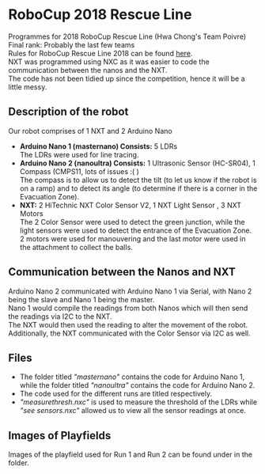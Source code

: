 # RoboCup 2018 Rescue Line
Programmes for 2018 RoboCup Rescue Line (Hwa Chong's Team Poivre)  
Final rank: Probably the last few teams  
Rules for RoboCup Rescue Line 2018 can be found [here](http://junior.robocup.org/wp-content/uploads/2018Rules/rescue_line_rules_final_2018.pdf).  
NXT was programmed using NXC as it was easier to code the communication between the nanos and the NXT.  
The code has not been tidied up since the competition, hence it will be a little messy.
## Description of the robot
Our robot comprises of 1 NXT and 2 Arduino Nano  
  
* **Arduino Nano 1 (masternano) Consists:** 5 LDRs  
The LDRs were used for line tracing.  
* **Arduino Nano 2 (nanoultra) Consists:** 1 Ultrasonic Sensor (HC-SR04), 1 Compass (CMPS11, lots of issues :( )  
The compass is to allow us to detect the tilt (to let us know if the robot is on a ramp) and to detect its angle (to determine if there is a corner in the Evacuation Zone).  
* **NXT:** 2 HiTechnic NXT Color Sensor V2, 1 NXT Light Sensor , 3 NXT Motors  
The 2 Color Sensor were used to detect the green junction, while the light sensors were used to detect the entrance of the Evacuation Zone.  
2 motors were used for manouvering and the last motor were used in the attachment to collect the balls.  
## Communication between the Nanos and NXT
Arduino Nano 2 communicated with Arduino Nano 1 via Serial, with Nano 2 being the slave and Nano 1 being the master.  
Nano 1 would compile the readings from both Nanos which will then send the readings via I2C to the NXT.  
The NXT would then used the reading to alter the movement of the robot. Additionally, the NXT communicated with the Color Sensor via I2C as well.  
## Files
* The folder titled _"masternano"_ contains the code for Arduino Nano 1, while the folder titled _"nanoultra"_ contains the code for Arduino Nano 2.  
* The code used for the different runs are titled respectively.  
* _"measurethresh.nxc"_ is used to measure the threshold of the LDRs while _"see sensors.nxc"_ allowed us to view all the sensor readings at once.  

## Images of Playfields
Images of the playfield used for Run 1 and Run 2 can be found under in 
the folder.  
